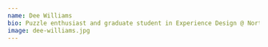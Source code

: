 ```yaml
---
name: Dee Williams
bio: Puzzle enthusiast and graduate student in Experience Design @ Northeastern University living in Cambridge, MA.
image: dee-williams.jpg
---
```

